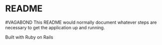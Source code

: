 # README

#VAGABOND
This README would normally document whatever steps are necessary to get the
application up and running.

Built with Ruby on Rails
